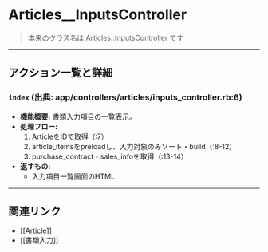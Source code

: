 # Articles__InputsController

> 本来のクラス名は Articles::InputsController です

---

## アクション一覧と詳細

### `index` (出典: app/controllers/articles/inputs_controller.rb:6)

* **機能概要:**
  書類入力項目の一覧表示。
* **処理フロー:**
    1. ArticleをIDで取得（:7）
    2. article_itemsをpreloadし、入力対象のみソート・build（:8-12）
    3. purchase_contract・sales_infoを取得（:13-14）
* **返すもの:**
    - 入力項目一覧画面のHTML

---

## 関連リンク
- [[Article]]
- [[書類入力]] 